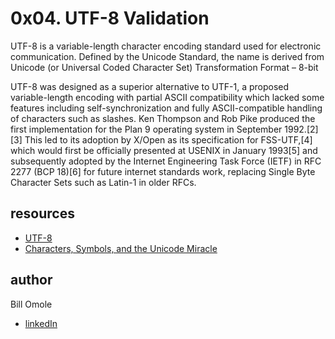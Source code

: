 # 0x04. UTF-8 Validation
UTF-8 is a variable-length character encoding standard used for electronic communication. Defined by the Unicode Standard, the name is derived from Unicode (or Universal Coded Character Set) Transformation Format – 8-bit

UTF-8 was designed as a superior alternative to UTF-1, a proposed variable-length encoding with partial ASCII compatibility which lacked some features including self-synchronization and fully ASCII-compatible handling of characters such as slashes. Ken Thompson and Rob Pike produced the first implementation for the Plan 9 operating system in September 1992.[2][3] This led to its adoption by X/Open as its specification for FSS-UTF,[4] which would first be officially presented at USENIX in January 1993[5] and subsequently adopted by the Internet Engineering Task Force (IETF) in RFC 2277 (BCP 18)[6] for future internet standards work, replacing Single Byte Character Sets such as Latin-1 in older RFCs.

## resources
- [UTF-8](https://en.wikipedia.org/wiki/UTF-8)
- [Characters, Symbols, and the Unicode Miracle](https://www.youtube.com/watch?v=MijmeoH9LT4)

## author
Bill Omole
- [linkedIn](https://www.linkedin.com/in/bill-otieno-33250b142/)
